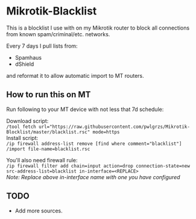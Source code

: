 # Mikrotik-Blacklist
This is a blocklist I use with on my Mikrotik router to block all connections from known spam/criminal/etc. networks.

Every 7 days I pull lists from:
- Spamhaus 
- dShield  

and reformat it to allow automatic import to MT routers.

## How to run this on MT
Run following to your MT device with not less that 7d schedule:  

Download script:  
`/tool fetch url="https://raw.githubusercontent.com/pwlgrzs/Mikrotik-Blocklist/master/blacklist.rsc" mode=https`  
Install script:  
`/ip firewall address-list remove [find where comment="blacklist"]  
/import file-name=blacklist.rsc`

You'll also need firewall rule:  
`/ip firewall filter add chain=input action=drop connection-state=new src-address-list=blacklist in-interface=<REPLACE>`  
*Note: Replace above in-interface name with one you have configured*
## TODO
 - Add more sources.
